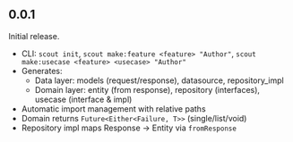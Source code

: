## 0.0.1

Initial release.

- CLI: `scout init`, `scout make:feature <feature> "Author"`, `scout make:usecase <feature> <usecase> "Author"`
- Generates:
  - Data layer: models (request/response), datasource, repository_impl
  - Domain layer: entity (from response), repository (interfaces), usecase (interface & impl)
- Automatic import management with relative paths
- Domain returns `Future<Either<Failure, T>>` (single/list/void)
- Repository impl maps Response → Entity via `fromResponse`
